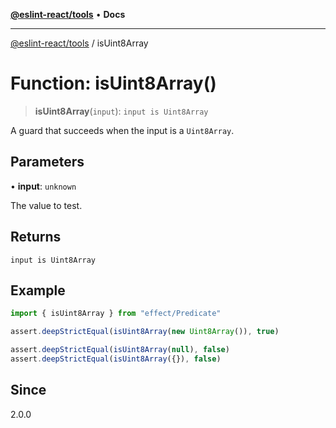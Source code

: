 [**@eslint-react/tools**](../README.md) • **Docs**

***

[@eslint-react/tools](../README.md) / isUint8Array

# Function: isUint8Array()

> **isUint8Array**(`input`): `input is Uint8Array`

A guard that succeeds when the input is a `Uint8Array`.

## Parameters

• **input**: `unknown`

The value to test.

## Returns

`input is Uint8Array`

## Example

```ts
import { isUint8Array } from "effect/Predicate"

assert.deepStrictEqual(isUint8Array(new Uint8Array()), true)

assert.deepStrictEqual(isUint8Array(null), false)
assert.deepStrictEqual(isUint8Array({}), false)
```

## Since

2.0.0
